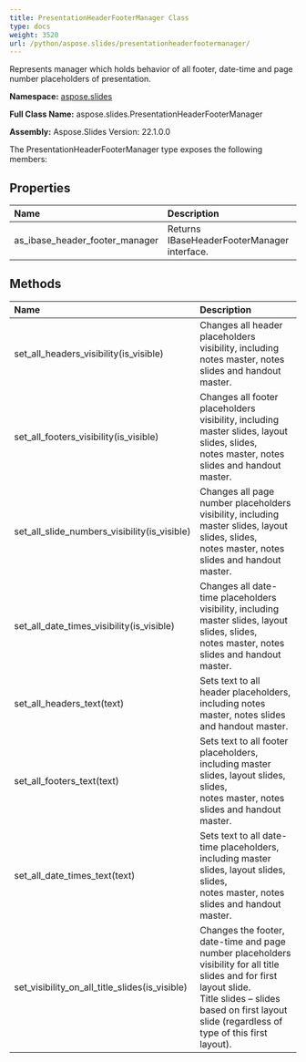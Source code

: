 ```yaml
---
title: PresentationHeaderFooterManager Class
type: docs
weight: 3520
url: /python/aspose.slides/presentationheaderfootermanager/
---
```


Represents manager which holds behavior of all footer, date-time and page number placeholders of presentation.

**Namespace:** [aspose.slides](/python/aspose.slides/)

**Full Class Name:** aspose.slides.PresentationHeaderFooterManager

**Assembly:**  Aspose.Slides Version: 22.1.0.0

The PresentationHeaderFooterManager type exposes the following members:
## **Properties**
|**Name**|**Description**|
| :- | :- |
|as_ibase_header_footer_manager|Returns IBaseHeaderFooterManager interface.|
## **Methods**
|**Name**|**Description**|
| :- | :- |
|set_all_headers_visibility(is_visible)|Changes all header placeholders visibility, including notes master, notes slides and handout master.|
|set_all_footers_visibility(is_visible)|Changes all footer placeholders visibility, including master slides, layout slides, slides, <br/>            notes master, notes slides and handout master.|
|set_all_slide_numbers_visibility(is_visible)|Changes all page number placeholders visibility, including master slides, layout slides, slides, <br/>            notes master, notes slides and handout master.|
|set_all_date_times_visibility(is_visible)|Changes all date-time placeholders visibility, including master slides, layout slides, slides, <br/>            notes master, notes slides and handout master.|
|set_all_headers_text(text)|Sets text to all header placeholders, including notes master, notes slides and handout master.|
|set_all_footers_text(text)|Sets text to all footer placeholders, including master slides, layout slides, slides, <br/>            notes master, notes slides and handout master.|
|set_all_date_times_text(text)|Sets text to all date-time placeholders, including master slides, layout slides, slides, <br/>            notes master, notes slides and handout master.|
|set_visibility_on_all_title_slides(is_visible)|Changes the footer, date-time and page number placeholders visibility for all title slides and for first layout slide.<br/>            Title slides – slides based on first layout slide (regardless of type of this first layout).|
